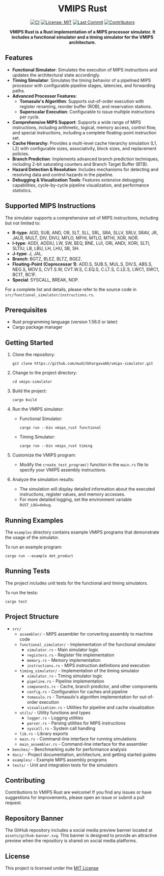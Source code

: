 <div align="center">

# VMIPS Rust

[![CI](https://github.com/muditbhargava66/vmips-simulator/actions/workflows/ci.yml/badge.svg)](https://github.com/muditbhargava66/vmips-simulator/actions/workflows/ci.yml)
[![License: MIT](https://img.shields.io/badge/license-MIT-blue.svg)](https://opensource.org/licenses/MIT)
[![Last Commit](https://img.shields.io/github/last-commit/muditbhargava66/vmips-simulator)](https://github.com/muditbhargava66/vmips-simulator/commits/main)
[![Contributors](https://img.shields.io/github/contributors/muditbhargava66/vmips-simulator)](https://github.com/muditbhargava66/vmips-simulator/graphs/contributors)

**VMIPS Rust is a Rust implementation of a MIPS processor simulator. It includes a functional simulator and a timing simulator for the VMIPS architecture.**
</div>

## Features

- **Functional Simulator**: Simulates the execution of MIPS instructions and updates the architectural state accordingly.
- **Timing Simulator**: Simulates the timing behavior of a pipelined MIPS processor with configurable pipeline stages, latencies, and forwarding paths.
- **Advanced Processor Features**:
  - **Tomasulo's Algorithm**: Supports out-of-order execution with register renaming, reorder buffer (ROB), and reservation stations.
  - **Superscalar Execution**: Configurable to issue multiple instructions per cycle.
- **Comprehensive MIPS Support**: Supports a wide range of MIPS instructions, including arithmetic, logical, memory access, control flow, and special instructions, including a complete floating-point instruction set.
- **Cache Hierarchy**: Provides a multi-level cache hierarchy simulation (L1, L2) with configurable sizes, associativity, block sizes, and replacement policies.
- **Branch Prediction**: Implements advanced branch prediction techniques, including 2-bit saturating counters and Branch Target Buffer (BTB).
- **Hazard Detection & Resolution**: Includes mechanisms for detecting and resolving data and control hazards in the pipeline.
- **Debugging & Visualization Tools**: Features extensive debugging capabilities, cycle-by-cycle pipeline visualization, and performance statistics.

## Supported MIPS Instructions

The simulator supports a comprehensive set of MIPS instructions, including but not limited to:

- **R-type**: ADD, SUB, AND, OR, SLT, SLL, SRL, SRA, SLLV, SRLV, SRAV, JR, JALR, MULT, DIV, DIVU, MFLO, MFHI, MTLO, MTHI, XOR, NOR.
- **I-type**: ADDI, ADDIU, LW, SW, BEQ, BNE, LUI, ORI, ANDI, XORI, SLTI, SLTIU, LB, LBU, LH, LHU, SB, SH.
- **J-type**: J, JAL.
- **Branch**: BGTZ, BLEZ, BLTZ, BGEZ.
- **Floating-Point (Coprocessor 1)**: ADD.S, SUB.S, MUL.S, DIV.S, ABS.S, NEG.S, MOV.S, CVT.S.W, CVT.W.S, C.EQ.S, C.LT.S, C.LE.S, LWC1, SWC1, BC1T, BC1F.
- **Special**: SYSCALL, BREAK, NOP.

For a complete list and details, please refer to the source code in `src/functional_simulator/instructions.rs`.

## Prerequisites

- Rust programming language (version 1.56.0 or later)
- Cargo package manager

## Getting Started

1. Clone the repository:
   ```shell
   git clone https://github.com/muditbhargava66/vmips-simulator.git
   ```

2. Change to the project directory:
   ```shell
   cd vmips-simulator
   ```

3. Build the project:
   ```shell
   cargo build
   ```

4. Run the VMIPS simulator:
   - Functional Simulator:
     ```shell
     cargo run --bin vmips_rust functional
     ```
   - Timing Simulator:
     ```shell
     cargo run --bin vmips_rust timing
     ```

5. Customize the VMIPS program:
   - Modify the `create_test_program()` function in the `main.rs` file to specify your VMIPS assembly instructions.

6. Analyze the simulation results:
   - The simulation will display detailed information about the executed instructions, register values, and memory accesses.
   - For more detailed logging, set the environment variable `RUST_LOG=debug`.

## Running Examples

The `examples` directory contains example VMIPS programs that demonstrate the usage of the simulator.

To run an example program:
```shell
cargo run --example dot_product
```

## Running Tests

The project includes unit tests for the functional and timing simulators.

To run the tests:
```shell
cargo test
```

## Project Structure

- `src/`
  - `assembler/` - MIPS assembler for converting assembly to machine code
  - `functional_simulator/` - Implementation of the functional simulator
    - `simulator.rs` - Main simulator logic
    - `registers.rs` - Register file implementation
    - `memory.rs` - Memory implementation
    - `instructions.rs` - MIPS instruction definitions and execution
  - `timing_simulator/` - Implementation of the timing simulator
    - `simulator.rs` - Timing simulator logic
    - `pipeline.rs` - Pipeline implementation
    - `components.rs` - Cache, branch predictor, and other components
    - `config.rs` - Configuration for caches and pipeline
    - `tomasulo.rs` - Tomasulo's algorithm implementation for out-of-order execution
    - `visualization.rs` - Utilities for pipeline and cache visualization
  - `utils/` - Utility functions and types
    - `logger.rs` - Logging utilities
    - `parser.rs` - Parsing utilities for MIPS instructions
    - `syscall.rs` - System call handling
  - `lib.rs` - Library exports
  - `main.rs` - Command-line interface for running simulations
  - `main_assembler.rs` - Command-line interface for the assembler
- `benches/` - Benchmarking suite for performance analysis
- `docs/` - Project documentation, architecture, and getting started guides
- `examples/` - Example MIPS assembly programs
- `tests/` - Unit and integration tests for the simulators

## Contributing

Contributions to VMIPS Rust are welcome! If you find any issues or have suggestions for improvements, please open an issue or submit a pull request.

## Repository Banner

The GitHub repository includes a social media preview banner located at `assets/github-banner.svg`. This banner is designed to provide an attractive preview when the repository is shared on social media platforms.

## License

This project is licensed under the [MIT License](LICENSE)

